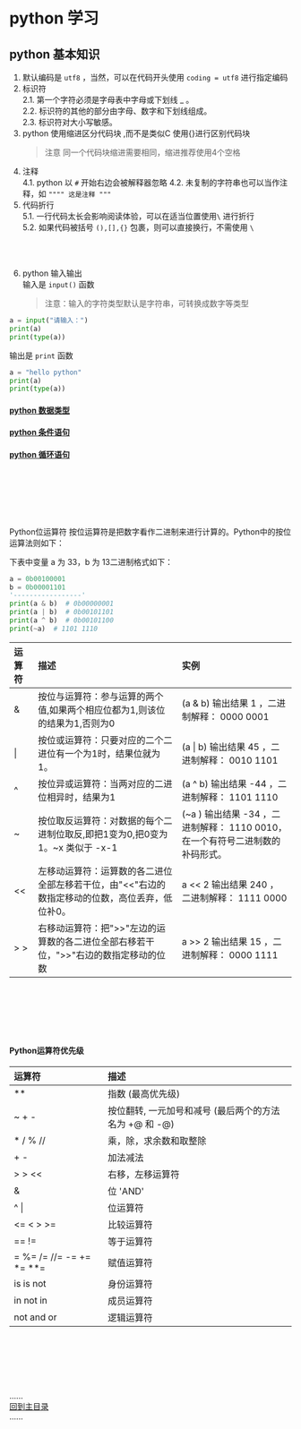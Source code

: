 # python 学习

## python 基本知识

1. 默认编码是 `utf8` ，当然，可以在代码开头使用 `coding = utf8` 进行指定编码
2. 标识符   
   2.1. 第一个字符必须是字母表中字母或下划线 _ 。  
   2.2. 标识符的其他的部分由字母、数字和下划线组成。  
   2.3. 标识符对大小写敏感。
3. python 使用缩进区分代码块 ,而不是类似C 使用{}进行区别代码块
   > 注意 同一个代码块缩进需要相同，缩进推荐使用4个空格
4. 注释  
   4.1. python 以 `#` 开始右边会被解释器忽略 4.2. 未复制的字符串也可以当作注释，如 ```"""" 这是注释 """```
5. 代码折行  
   5.1. 一行代码太长会影响阅读体验，可以在适当位置使用`\` 进行折行  
   5.2. 如果代码被括号 `(),[],{}` 包裹，则可以直接换行，不需使用 `\`

<br/>
<br/>

6. python 输入输出  
   输入是 `input()` 函数
   > 注意：输入的字符类型默认是字符串，可转换成数字等类型

```python
a = input("请输入：")
print(a)
print(type(a))
```

输出是 `print` 函数

```python
a = "hello python"
print(a)
print(type(a))
```

#### [python 数据类型](datetype/Readme.md)

#### [python 条件语句](condition/Readme.md)

#### [python 循环语句](loop/Readme.md)

<br />
<br />
<br />
<br />
<br />

Python位运算符 按位运算符是把数字看作二进制来进行计算的。Python中的按位运算法则如下：

下表中变量 a 为 33，b 为 13二进制格式如下：

```python
a = 0b00100001
b = 0b00001101
'-----------------'
print(a & b)  # 0b00000001
print(a | b)  # 0b00101101
print(a ^ b)  # 0b00101100
print(~a)  # 1101 1110
```

| 运算符    | 描述                                                 | 实例                                                 |
|:-------|:---------------------------------------------------|:---------------------------------------------------|
| &      | 按位与运算符：参与运算的两个值,如果两个相应位都为1,则该位的结果为1,否则为0           | (a & b) 输出结果 1 ，二进制解释： 0000 0001                   |
| &#124; | 按位或运算符：只要对应的二个二进位有一个为1时，结果位就为1。                    | (a &#124; b) 输出结果 45 ，二进制解释： 0010 1101             |
| ^      | 按位异或运算符：当两对应的二进位相异时，结果为1                           | (a ^ b) 输出结果 -44 ，二进制解释： 1101  1110                |
| ~      | 按位取反运算符：对数据的每个二进制位取反,即把1变为0,把0变为1。~x 类似于 -x-1      | (~a ) 输出结果 -34 ，二进制解释： 1110 0010， 在一个有符号二进制数的补码形式。 |
| <<     | 左移动运算符：运算数的各二进位全部左移若干位，由"<<"右边的数指定移动的位数，高位丢弃，低位补0。 | a << 2 输出结果 240 ，二进制解释： 1111 0000                  |
| > >    | 右移动运算符：把">>"左边的运算数的各二进位全部右移若干位，">>"右边的数指定移动的位数     | a >> 2 输出结果 15 ，二进制解释： 0000 1111                   |

<br />
<br />
<br />
<br />
<br />

#### Python运算符优先级
| 运算符                      | 描述                                |  
|:-------------------------|:----------------------------------|
| **                       | 指数 (最高优先级)                        |              
| ~ + -                    | 按位翻转, 一元加号和减号 (最后两个的方法名为 +@ 和 -@) |  
| * / % //                 | 乘，除，求余数和取整除                       |                     
| + -                      | 加法减法                              |                 
| > > <<                   | 右移，左移运算符                          |                     
| &                        | 位 'AND'                           |              
| ^ &#124;                 | 位运算符                              |                       
| <= < > >=                | 比较运算符                             |                       
| == !=                    | 等于运算符                             |            
| = %= /= //= -= += *= **= | 赋值运算符                             |                           
| is is not                | 身份运算符                             |                          
| in not in                | 成员运算符                             |                          
| not and or               | 逻辑运算符                             |  

<br />
<br />
<br />
<br />
<br />

......   
[回到主目录](../README.md)   
......    
